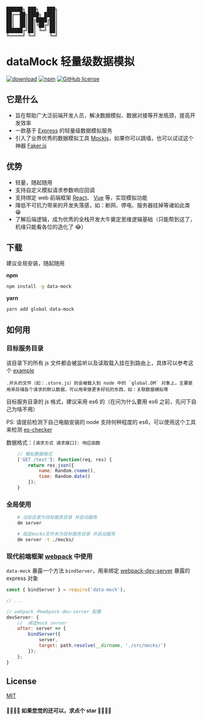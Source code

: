 ```
██████╗ ███╗   ███╗
██╔══██╗████╗ ████║
██║  ██║██╔████╔██║
██║  ██║██║╚██╔╝██║
██████╔╝██║ ╚═╝ ██║
╚═════╝ ╚═╝     ╚═╝
```

<p align="center">

# dataMock 轻量级数据模拟

[![download](https://img.shields.io/npm/dm/data-mock.svg)](https://www.npmjs.com/search?q=data-mock)
[![npm](https://img.shields.io/npm/v/data-mock.svg)](https://www.npmjs.com/search?q=data-mock)
[![GitHub license](https://img.shields.io/badge/license-MIT-blue.svg)](https://github.com/zhouzuchuan/data-mock/master/LICENSE)

</p>

## 它是什么

-   旨在帮助广大泛前端开发人员，解决数据模拟、数据对接等开发瓶颈，提高开发效率
-   一款基于 [Express](https://github.com/expressjs/express) 的轻量级数据模拟服务
-   引入了业界优秀的数据模拟工具 [Mockjs](https://github.com/nuysoft/Mock)，如果你可以跳墙，也可以试试这个神器 [Faker.js](https://github.com/Marak/faker.js)

## 优势

-   轻量，随起随用
-   支持自定义模拟请求参数响应回调
-   支持绑定 web 前端框架 [React](https://github.com/facebook/react)、 [Vue](https://github.com/vuejs/vue) 等，实现模拟功能
-   降低不可抗力带来的开发失落感，如：断网、停电、服务器挂掉等诸如此类 😁
-   了解后端逻辑，成为优秀的全栈开发大牛奠定思维逻辑基础（只能帮到这了，机缘只能看各位的造化了 😂）

## 下载

建议全局安装，随起随用

**npm**

```bash
npm install -g data-mock
```

**yarn**

```bash
yarn add global data-mock
```

## 如何用

### 目标服务目录

该目录下的所有 js 文件都会被监听以及读取载入挂在到路由上，具体可以参考这个 [example](https://github.com/zhouzuchuan/dataMock/tree/master/example)

    .开头的文件（如：.store.js）则会被载入到 node 中的 `global.DM` 对象上，主要是用来存储各个请求的默认数据，可以用来做更多好玩的东西，如：关联数据模拟等

目标服务目录的 js 格式，建议采用 es6 的（在问为什么要用 es6 之前，先问下自己为啥不用）

PS: 请提前检测下自己电脑安装的 node 支持何种程度的 es6，可以使用这个工具来检测 [es-checker](https://github.com/ruanyf/es-checker)

数据格式：`[请求方式 请求接口]: 响应函数`

```js
    // 模拟数据格式
    ['GET /test']: function(req, res) {
        return res.json({
            name: Random.cname(),
            time: Random.date()
        });
    }
```

### 全局使用

```bash
    # 当前目录为目标服务目录 并启动服务
    dm server

    # 指定mocks文件夹为目标服务目录 并启动服务
    dm server -t ./mocks/
```

### 现代前端框架 [webpack](https://github.com/webpack/webpack) 中使用

`data-mock` 暴露一个方法 `bindServer`，用来绑定 [webpack-dev-server](https://github.com/webpack/webpack-dev-server) 暴露的 express 对象

```js
const { bindServer } = require('data-mock');

// ...

// webpack 中webpack-dev-server 配置
devServer: {
    //  绑定mock server
    after: server => {
        bindServer({
            server,
            target: path.resolve(__dirname, './src/mocks/')
        });
    };
}
```

## License

[MIT](https://tldrlegal.com/license/mit-license)

#### 🎉🎉🎉🎉 如果您觉的还可以，求点个 star 🎉🎉🎉🎉
